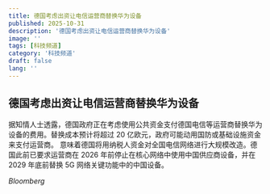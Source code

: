 ```yaml
---
title: 德国考虑出资让电信运营商替换华为设备
published: 2025-10-31
description: '德国考虑出资让电信运营商替换华为设备'
image: ''
tags: [科技频道]
category: '科技频道'
draft: false
lang: ''
---
```


## 德国考虑出资让电信运营商替换华为设备

据知情人士透露，德国政府正在考虑使用公共资金支付德国电信等运营商替换华为设备的费用。替换成本预计将超过 20 亿欧元，政府可能动用国防或基础设施资金来支付运营商。
意味着德国将用纳税人资金对全国电信网络进行大规模改造。德国此前已要求运营商在 2026 年前停止在核心网络中使用中国供应商设备，并在 2029 年底前替换 5G 网络关键功能中的中国设备。

*Bloomberg*
